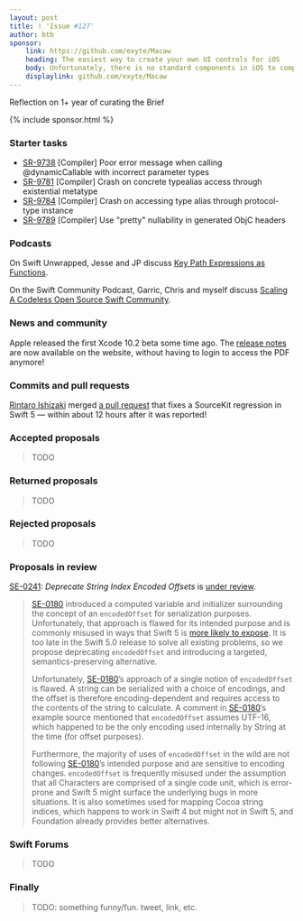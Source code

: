 ```yaml
---
layout: post
title: ! 'Issue #127'
author: btb
sponsor:
    link: https://github.com/exyte/Macaw
    heading: The easiest way to create your own UI controls for iOS
    body: Unfortunately, there is no standard components in iOS to compose drawings, so we are forced to use cumbersome rendering directly on graphics context.  Community of iOS developers on Github offers several frameworks to describe graphic components as a scene of primitives. Nowadays, Macaw is the most powerful framework allowing you to create custom components, charts, diagrams and use SVG files. It's an open source project with 4K+ starts on Github, so take it, use it, and make your life easier.
    displaylink: github.com/exyte/Macaw
---
```


Reflection on 1+ year of curating the Brief

<!--excerpt-->

{% include sponsor.html %}

### Starter tasks

- [SR-9738](https://bugs.swift.org/browse/SR-9738) [Compiler] Poor error message when calling @dynamicCallable with incorrect parameter types
- [SR-9781](https://bugs.swift.org/browse/SR-9781) [Compiler] Crash on concrete typealias access through existential metatype
- [SR-9784](https://bugs.swift.org/browse/SR-9784) [Compiler] Crash on accessing type alias through protocol-type instance
- [SR-9789](https://bugs.swift.org/browse/SR-9789) [Compiler] Use "pretty" nullability in generated ObjC headers

### Podcasts

On Swift Unwrapped, Jesse and JP discuss [Key Path Expressions as Functions](https://spec.fm/podcasts/swift-unwrapped/262630).

On the Swift Community Podcast, Garric, Chris and myself discuss [Scaling A Codeless Open Source Swift Community](https://www.swiftcommunitypodcast.org/episodes/2).

### News and community

Apple released the first Xcode 10.2 beta some time ago. The [release notes](https://developer.apple.com/documentation/xcode_release_notes/xcode_10_2_beta_release_notes/swift_5_release_notes_for_xcode_10_2_beta)
are now available on the website, without having to login to access the PDF anymore!

### Commits and pull requests

[Rintaro Ishizaki](https://twitter.com/rintaro) merged [a pull request](https://github.com/apple/swift/pull/22177)
that fixes a SourceKit regression in Swift 5 — within about 12 hours after it
was reported!

### Accepted proposals

> TODO

### Returned proposals

> TODO

### Rejected proposals

> TODO

### Proposals in review

[SE-0241](https://github.com/apple/swift-evolution/blob/master/proposals/0241-string-index-explicit-encoding-offset.md): *Deprecate String Index Encoded Offsets* is [under review](https://forums.swift.org/t/se-0241-explicit-encoded-offsets-for-string-indices/19929).

> [SE-0180](https://github.com/apple/swift-evolution/blob/master/proposals/0180-string-index-overhaul.md) introduced a computed variable and initializer surrounding the concept of an `encodedOffset` for serialization purposes. Unfortunately, that approach is flawed for its intended purpose and is commonly misused in ways that Swift 5 is [more likely to expose](https://bugs.swift.org/browse/SR-9749). It is too late in the Swift 5.0 release to solve all existing problems, so we propose deprecating `encodedOffset` and introducing a targeted, semantics-preserving alternative.
>
> Unfortunately, [SE-0180](https://github.com/apple/swift-evolution/blob/master/proposals/0180-string-index-overhaul.md)’s approach of a single notion of `encodedOffset` is flawed. A string can be serialized with a choice of encodings, and the offset is therefore encoding-dependent and requires access to the contents of the string to calculate. A comment in [SE-0180](https://github.com/apple/swift-evolution/blob/master/proposals/0180-string-index-overhaul.md)’s example source mentioned that `encodedOffset` assumes UTF-16, which happened to be the only encoding used internally by String at the time (for offset purposes).
>
> Furthermore, the majority of uses of `encodedOffset` in the wild are not following [SE-0180](https://github.com/apple/swift-evolution/blob/master/proposals/0180-string-index-overhaul.md)’s intended purpose and are sensitive to encoding changes. `encodedOffset` is frequently misused under the assumption that all Characters are comprised of a single code unit, which is error-prone and Swift 5 might surface the underlying bugs in more situations. It is also sometimes used for mapping Cocoa string indices, which happens to work in Swift 4 but might not in Swift 5, and Foundation already provides better alternatives.

### Swift Forums

> TODO

### Finally

> TODO: something funny/fun. tweet, link, etc.
